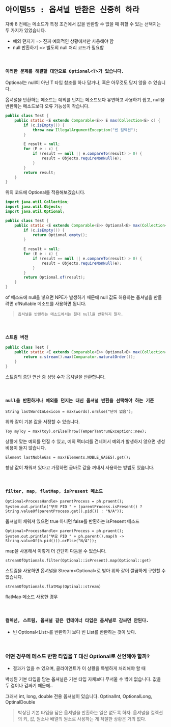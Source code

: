 # `아이템55 : 옵셔널 반환은 신중히 하라`

자바 8 전에는 메소드가 특정 조건에서 값을 반환할 수 없을 때 취할 수 있는 선택지는 두 가지가 있었습니다.

- 예외 던지기 => 진짜 예외적인 상황에서만 사용해야 함
- null 반환하기 => 별도의 null 처리 코드가 필요함

<br>

### `이러한 문제를 해결할 대안으로 Optional<T>가 있습니다.`

Optional<T>는 null이 아닌 T 타입 참조를 하나 담거나, 혹은 아무것도 담지 않을 수 있습니다.

옵셔널을 반환하는 메소드는 예외를 던지는 메소드보다 유연하고 사용하기 쉽고, null을 반환하는 메소드보다 오류 가능성이 작습니다.

```java
public class Test {
    public static <E extends Comparable<E>> E max(Collection<E> c) {
        if (c.isEmpty()) {
            throw new IllegalArgumentException("빈 컬렉션");
        }
        
        E result = null;
        for (E e : c) {
            if (result == null || e.compareTo(result) > 0) {
                result = Objects.requireNonNull(e);
            }
        }
        return result;
    }
}
```

위의 코드에 Optional<T>를 적용해보겠습니다. 

```java
import java.util.Collection;
import java.util.Objects;
import java.util.Optional;

public class Test {
    public static <E extends Comparable<E>> Optional<E> max(Collection<E> c) {
        if (c.isEmpty()) {
            return Optional.empty();
        }
        
        E result = null;
        for (E e : c) {
            if (result == null || e.compareTo(result) > 0) {
                result = Objects.requireNonNull(e);
            }
        }
        return Optional.of(result);
    }
}
```

of 메소드에 null을 넣으면 NPE가 발생하기 때문에 null 값도 허용하는 옵셔널을 만들려면 ofNullable 메소드를 사용하면 됩니다.

> `옵셔널을 반환하는 메소드에서는 절대 null을 반환하지 말자.`

<br>

### `스트림 버전`

```java
public class Test {
    public static <E extends Comparable<E>> Optional<E> max(Collection<E> c) {
        return c.stream().max(Comparator.naturalOrder());
    }
}
```

스트림의 종단 연산 중 상당 수가 옵셔널을 반환합니다. 

<br>

### `null을 반환하거나 예외를 던지는 대신 옵셔널 반환을 선택해야 하는 기준`

```
String lastWordInLexicon = max(words).orElse("단어 없음");
```

위와 같이 기본 값을 서정할 수 있습니다. 

```
Toy myToy = max(toy).orElseThrow(TemperTantrumException::new);
```

상황에 맞는 예외를 던질 수 있고, 예외 팩터리를 건네어서 예외가 발생하지 않으면 생성 비용이 들지 않습니다.

```
Element lastNobleGas = max(Elements.NOBLE_GASES).get();
```

항상 값이 채워져 있다고 가정하면 곧바로 값을 꺼내서 사용하는 방법도 있습니다.

<br>

### `filter, map, flatMap, isPresent 메소드`

```
Optional<ProcessHandle> parentProcess = ph.praent();
System.out.println("부모 PID " + (parentProcess.isPresent() ? String.valueOf(parentProcess.get().pid()) : "N/A"));
```

옵셔널이 채워져 있으면 true 아니면 false를 반환하는 isPresent 메소드

```
Optional<ProcessHandle> parentProcess = ph.praent();
System.out.println("부모 PID " + ph.parent().map(h -> String.valueOf(h.pid())).orElse("N/A"));
```

map을 사용해서 이렇게 더 간단히 다듬을 수 있습니다.

```
streamOfOptionals.filter(Optional::isPresent).map(Optional::get)
```

스트림을 사용하면 옵셔널을 Stream<Optional<T>>로 받아 위와 같이 깔끔하게 구현할 수 있습니다.

```
streamOfOptionals.flatMap(Optinal::stream)
```

flatMap 메소드 사용한 경우

<br>

### `컬렉션, 스트림, 옵셔널 같은 컨테이너 타입은 옵셔널로 감싸면 안된다.`

- 빈 Optional<List<T>>를 반환하기 보다 빈 List<T>를 반환하는 것이 낫다.

<br>

### 어떤 경우에 메소드 반환 타입을 T 대신 Optional<T>로 선언해야 할까?

- 결과가 없을 수 있으며, 클라이언트가 이 상황을 특별하게 처리해야 할 때

박싱된 기본 타입을 담는 옵셔널은 기본 타입 자체보다 무서울 수 밖에 없습니다. 값을 두 겹이나 감싸기 때문에..

그래서 int, long, double 전용 옵셔널이 있습니다. OptinalInt, OptionalLong, OptinalDouble

> 박싱된 기본 타입을 담은 옵셔널을 반환하는 일은 없도록 하자.
> 옵셔널을 컬렉션의 키, 값, 원소나 배열의 원소로 사용하는 게 적절한 상황은 거의 없다.



 


